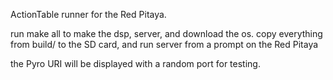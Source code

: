 ActionTable runner for the Red Pitaya.

run make all to make the dsp, server, and download the os.
copy everything from build/ to the SD card, and run server from a prompt on the Red Pitaya

the Pyro URI will be displayed with a random port for testing.
